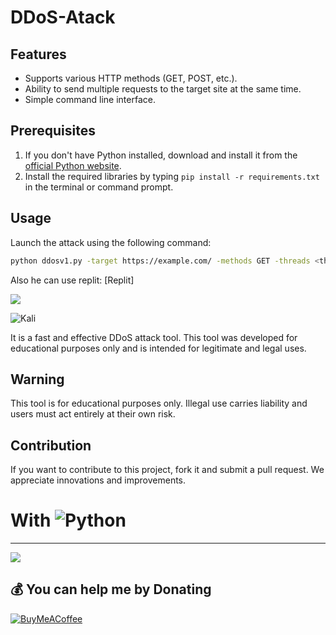 # DDoS-Atack

## Features
- Supports various HTTP methods (GET, POST, etc.).
- Ability to send multiple requests to the target site at the same time.
- Simple command line interface.

## Prerequisites

1. If you don't have Python installed, download and install it from the [official Python website](https://www.python.org/downloads/).
2. Install the required libraries by typing `pip install -r requirements.txt` in the terminal or command prompt.

## Usage

Launch the attack using the following command:

```bash
python ddosv1.py -target https://example.com/ -methods GET -threads <threads>
```

Also he can use replit:
[Replit]
<p align="left"><a href="https://replit.com/@omicr0n/ddospy"><img src="https://skillicons.dev/icons?i=replit"></a></p>

![Kali](https://i.imgur.com/wqxvFjq.png)

It is a fast and effective DDoS attack tool. This tool was developed for educational purposes only and is intended for legitimate and legal uses.

## Warning
This tool is for educational purposes only. Illegal use carries liability and users must act entirely at their own risk.

## Contribution
If you want to contribute to this project, fork it and submit a pull request. We appreciate innovations and improvements.

# With ![Python](https://img.shields.io/badge/python-3670A0?style=for-the-badge&logo=python&logoColor=ffdd54)

---
[![](https://visitcount.itsvg.in/api?id=omicr0nn&icon=3&color=0)](https://visitcount.itsvg.in)

  ## 💰 You can help me by Donating
  [![BuyMeACoffee](https://img.shields.io/badge/Buy%20Me%20a%20Coffee-ffdd00?style=for-the-badge&logo=buy-me-a-coffee&logoColor=black)](https://www.buymeacoffee.com/omicr0n) 
